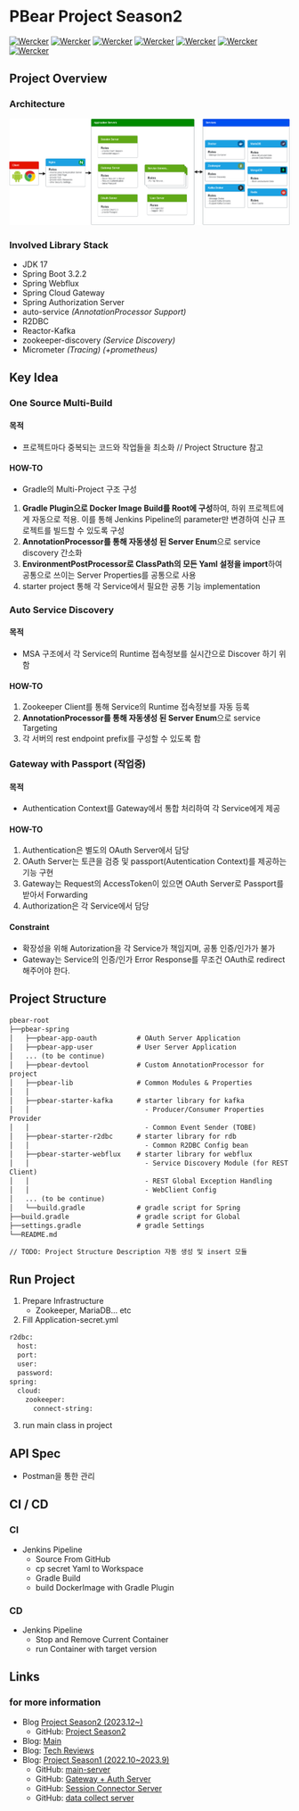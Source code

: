 # PBear Project Season2

[![Wercker](https://img.shields.io/badge/spring--boot-3.2.2-%236DB33F.svg?style=flat-square&logo=springboot&color=%236DB33F)](https://spring.io/projects/spring-boot)
[![Wercker](https://img.shields.io/badge/mariaDB-10.6.16-%234479A1.svg?style=flat&logo=mariadb&logoColor=white)]()
[![Wercker](https://img.shields.io/badge/Apache_Kafka-7.3.2-black.svg?style=flat&logo=apachekafka&logoColor=white)]()
[![Wercker](https://img.shields.io/badge/mongoDB-6.0.12-%2300684A.svg?style=flat&logo=mongodb&logoColor=%2300ED64)]()
[![Wercker](https://img.shields.io/badge/redis-6.0.16-%23D82C20.svg?style=flat&logo=redis&logoColor=%23D82C20)]()
[![Wercker](https://img.shields.io/badge/docker-24.0.7-%231D63ED.svg?style=flat&logo=docker&logoColor=%23E5F2FC)]()
[![Wercker](https://img.shields.io/badge/Apache_zookeeper-7.3.2-black.svg?style=flat&logo=apache&logoColor=white)]()


## Project Overview

### Architecture
![Overview Image](https://github.com/p-bear/charts.draw.io/blob/main/Season2Overview.png?raw=true)


### Involved Library Stack

- JDK 17
- Spring Boot 3.2.2
- Spring Webflux
- Spring Cloud Gateway
- Spring Authorization Server
- auto-service *(AnnotationProcessor Support)*
- R2DBC
- Reactor-Kafka
- zookeeper-discovery *(Service Discovery)*
- Micrometer *(Tracing)* *(+prometheus)*

## Key Idea

### One Source Multi-Build

#### 목적
- 프로젝트마다 중복되는 코드와 작업들을 최소화 // Project Structure 참고

#### HOW-TO
- Gradle의 Multi-Project 구조 구성

1. **Gradle Plugin으로 Docker Image Build를 Root에 구성**하여, 하위 프로젝트에게 자동으로 적용. 이를 통해 Jenkins Pipeline의 parameter만 변경하여 신규 프로젝트를 빌드할 수 있도록 구성
2. **AnnotationProcessor를 통해 자동생성 된 Server Enum**으로 service discovery 간소화
3. **EnvironmentPostProcessor로 ClassPath의 모든 Yaml 설정을 import**하여 공통으로 쓰이는 Server Properties를 공통으로 사용
4. starter project 통해 각 Service에서 필요한 공통 기능 implementation

### Auto Service Discovery

#### 목적
- MSA 구조에서 각 Service의 Runtime 접속정보를 실시간으로 Discover 하기 위함


#### HOW-TO

1. Zookeeper Client를 통해 Service의 Runtime 접속정보를 자동 등록
2. **AnnotationProcessor를 통해 자동생성 된 Server Enum**으로 service Targeting
3. 각 서버의 rest endpoint prefix를 구성할 수 있도록 함


### Gateway with Passport (작업중)

#### 목적
- Authentication Context를 Gateway에서 통합 처리하여 각 Service에게 제공


#### HOW-TO
1. Authentication은 별도의 OAuth Server에서 담당 
2. OAuth Server는 토큰을 검증 및 passport(Autentication Context)를 제공하는 기능 구현
3. Gateway는 Request의 AccessToken이 있으면 OAuth Server로 Passport를 받아서 Forwarding
4. Authorization은 각 Service에서 담당

#### Constraint
- 확장성을 위해 Autorization을 각 Service가 책임지며, 공통 인증/인가가 불가
- Gateway는 Service의 인증/인가 Error Response를 무조건 OAuth로 redirect 해주어야 한다.


## Project Structure

```
pbear-root
├──pbear-spring
│   ├──pbear-app-oauth          # OAuth Server Application
│   ├──pbear-app-user           # User Server Application
│   ... (to be continue)
│   ├──pbear-devtool            # Custom AnnotationProcessor for project
│   ├──pbear-lib                # Common Modules & Properties
│   │
│   ├──pbear-starter-kafka      # starter library for kafka
│   │                             - Producer/Consumer Properties Provider
│   │                             - Common Event Sender (TOBE)
│   ├──pbear-starter-r2dbc      # starter library for rdb
│   │                             - Common R2DBC Config bean
│   ├──pbear-starter-webflux    # starter library for webflux
│   │                             - Service Discovery Module (for REST Client)
│   │                             - REST Global Exception Handling
│   │                             - WebClient Config
│   ... (to be continue)
│   └──build.gradle             # gradle script for Spring
├──build.gradle                 # gradle script for Global
├──settings.gradle              # gradle Settings
└──README.md
```
```// TODO: Project Structure Description 자동 생성 및 insert 모듈```

## Run Project

1. Prepare Infrastructure
   - Zookeeper, MariaDB... etc
2. Fill Application-secret.yml
```
r2dbc:
  host: 
  port: 
  user: 
  password: 
spring:
  cloud:
    zookeeper:
      connect-string:
```
3. run main class in project


## API Spec

- Postman을 통한 관리


## CI / CD

### CI
- Jenkins Pipeline
  - Source From GitHub
  - cp secret Yaml to Workspace
  - Gradle Build
  - build DockerImage with Gradle Plugin

### CD
- Jenkins Pipeline
  - Stop and Remove Current Container
  - run Container with target version


## Links
### for more information

- Blog [Project Season2 (2023.12~)](https://p-bear.tistory.com/category/%5B%EC%8B%9C%EC%A6%8C2%5D%20%EA%B0%9C%EC%9D%B8%EC%84%9C%EB%B2%84%20%EA%B0%9C%EB%B0%9C)
  - GitHub: [Project Season2](https://github.com/p-bear/pbear-root)
- Blog: [Main](https://p-bear.tistory.com/)
- Blog: [Tech Reviews](https://p-bear.tistory.com/category/%EA%B0%9C%EB%B0%9C%20%EC%9D%BC%EC%A7%80)
- Blog: [Project Season1 (2022.10~2023.9)](https://p-bear.tistory.com/category/%5B%EC%99%84%5D%20%EA%B0%9C%EC%9D%B8%EC%84%9C%EB%B2%84%20%EA%B0%9C%EB%B0%9C?page=1)
  - GitHub: [main-server](https://github.com/p-bear/main-functional-server)
  - GitHub: [Gateway + Auth Server](https://github.com/p-bear/gateway-auth-server)
  - GitHub: [Session Connector Server](https://github.com/p-bear/session-connector-server)
  - GitHub: [data collect server](https://github.com/p-bear/data-collect-server)